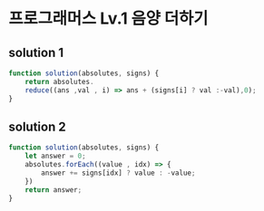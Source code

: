 # 프로그래머스 Lv.1 음양 더하기

## solution 1

```javascript
function solution(absolutes, signs) {
    return absolutes.
    reduce((ans ,val , i) => ans + (signs[i] ? val :-val),0);
}
```

## solution 2

```javascript
function solution(absolutes, signs) {
    let answer = 0;
    absolutes.forEach((value , idx) => {
        answer += signs[idx] ? value : -value;
    })
    return answer;
}
```